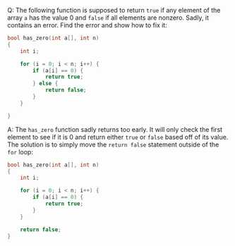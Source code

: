 Q: The following function is supposed to return `true` if any element of the
array `a` has the value 0 and `false` if all elements are nonzero. Sadly, it
contains an error. Find the error and show how to fix it:

```c
bool has_zero(int a[], int n)
{
    int i;

    for (i = 0; i < n; i++) {
        if (a[i] == 0) {
            return true;
        } else {
            return false;
        }
    }

}
```

A:
The `has_zero` function sadly returns too early. It will only check the first
element to see if it is 0 and return either `true` or `false` based off of its value.
The solution is to simply move the `return false` statement outside of the `for`
loop:

```c
bool has_zero(int a[], int n)
{
    int i;

    for (i = 0; i < n; i++) {
        if (a[i] == 0) {
            return true;
        }
    }

    return false;
}
```
